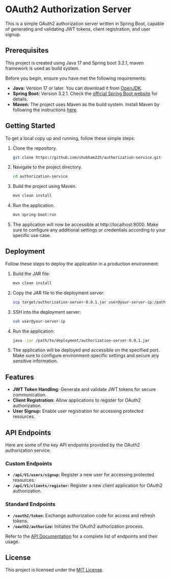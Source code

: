 # OAuth2 Authorization Server
This is a simple OAuth2 authorization server written in Spring Boot, capable of generating and validating JWT tokens, client registration, and user signup.

## Prerequisites
This project is created using Java 17 and Spring boot 3.2.1, maven framework is used as build system.

Before you begin, ensure you have met the following requirements:

- **Java:** Version 17 or later. You can download it from [OpenJDK](https://openjdk.java.net/).
- **Spring Boot:** Version 3.2.1. Check the [official Spring Boot website](https://spring.io/projects/spring-boot) for details.
- **Maven:** The project uses Maven as the build system. Install Maven by following the instructions [here](https://maven.apache.org/install.html).

## Getting Started

To get a local copy up and running, follow these simple steps:

1. Clone the repository.
   ```bash
   git clone https://github.com/shubham225/authorization-service.git
2. Navigate to the project directory.
    ```bash
   cd authorization-service
3. Build the project using Maven.
    ```bash
   mvn clean install
4. Run the application.
    ```bash
   mvn spring-boot:run
5. The application will now be accessible at http://localhost:9000. Make sure to configure any additional settings or credentials according to your specific use case.

## Deployment

Follow these steps to deploy the application in a production environment:

1. Build the JAR file:
   ```bash
   mvn clean install
2. Copy the JAR file to the deployment server:
    ```bash
   scp target/authorization-server-0.0.1.jar user@your-server-ip:/path/to/deployment/
3. SSH into the deployment server:
    ```bash
   ssh user@your-server-ip
4. Run the application:
    ```bash
   java -jar /path/to/deployment/authorization-server-0.0.1.jar
5. The application will be deployed and accessible on the specified port. Make sure to configure environment-specific settings and secure any sensitive information.

## Features

- **JWT Token Handling:** Generate and validate JWT tokens for secure communication.
- **Client Registration:** Allow applications to register for OAuth2 authorization.
- **User Signup:** Enable user registration for accessing protected resources.

## API Endpoints

Here are some of the key API endpoints provided by the OAuth2 authorization service:
### Custom Endpoints
- **`/api/V1/users/signup`:** Register a new user for accessing protected resources.
- **`/api/V1/clients/register`:** Register a new client application for OAuth2 authorization.

### Standard Endpoints
- **`/oauth2/token`:** Exchange authorization code for access and refresh tokens.
- **`/oauth2/authorize`:** Initiates the OAuth2 authorization process.

Refer to the [API Documentation](./docs/DOCUMENTATION.md) for a complete list of endpoints and their usage.

## License

This project is licensed under the [MIT License](LICENSE.md).